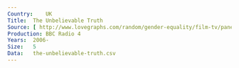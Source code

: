 ```yaml
---
Country:	UK
Title:	The Unbelievable Truth
Source:	[ http://www.lovegraphs.com/random/gender-equality/film-tv/panel-shows.html , http://www.bbc.co.uk/programmes/b007mf4f ]
Production:	BBC Radio 4
Years:	2006-
Size:	5
Data:	the-unbelievable-truth.csv
---
```

